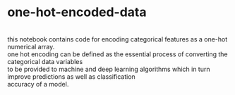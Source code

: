 # one-hot-encoded-data
<br>
this notebook contains code for encoding categorical features as a one-hot numerical array.<br>
one hot encoding can be defined as the essential process of converting the categorical data variables<br>
to be provided to machine and deep learning algorithms which in turn improve predictions as well as classification<br>
accuracy of a model.

